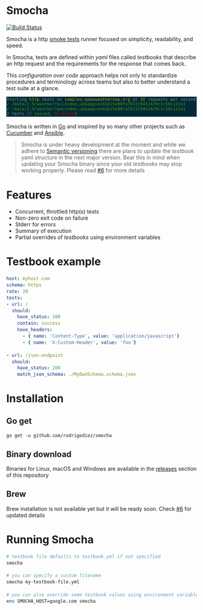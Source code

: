 # Smocha
[![Build Status](https://travis-ci.org/rodrigodiez/smocha.svg?branch=1.2.0)](https://travis-ci.org/rodrigodiez/smocha)

Smocha is a http [smoke tests](https://en.wikipedia.org/wiki/Smoke_testing_(software)) runner focused on simplicity, readability, and speed.

In Smocha, tests are defined within _yaml_ files called _testbooks_ that describe an http request and the requirements for the response that comes back.

This _configuration over code_ approach helps not only to standardize procedures and terminology across teams but also to better understand a test suite at a glance.

![Smocha run](docs/assets/smocha-run.png)

Smocha is written in [Go](https://golang.org/) and inspired by so many other projects such as [Cucumber](https://cucumber.io/) and [Ansible](https://www.ansible.com/).

> Smocha is under heavy development at the moment and while we adhere to [Semantic versioning](https://semver.org/) there are plans to update the _testbook_ yaml structure in the next major version. Bear this in mind when updating your Smocha binary since your old _testbooks_ may stop working properly. Please read [#6](https://github.com/rodrigodiez/smocha/issues/7) for more details


# Features
- Concurrent, throttled http(s) tests
- Non-zero exit code on failure
- Stderr for errors
- Summary of execution
- Partial overrides of _testbooks_ using environment variables


# Testbook example
```yaml
host: myhost.com
schema: https
rate: 20
tests:
- url: /
  should:
    have_status: 200
    contain: success
    have_headers:
      - { name: 'Content-Type', value: 'application/javascript'}
      - { name: 'X-Custom-Header', value: 'foo'}

- url: /json-endpoint
  should:
    have_status: 200
    match_json_schema: ./MyOwnSchema.schema.json
```

# Installation
## Go get
```
go get -u github.com/rodrigodiez/smocha
```
## Binary download
Binaries for Linux, macOS and Windows are available in the [releases](https://github.com/rodrigodiez/smocha/releases) section of this repository

## Brew
Brew installation is not available yet but it will be ready soon. Check [#6](https://github.com/rodrigodiez/smocha/issues/6) for updated details

# Running Smocha
```bash
# testbook file defaults to testbook.yml if not specified
smocha

# you can specify a custom filename
smocha my-testbook-file.yml

# you can also override some testbook values using environment variables
env SMOCHA_HOST=google.com smocha
```
